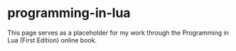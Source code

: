 # programming-in-lua

This page serves as a placeholder for my work through the Programming in Lua (First Edition) online book.
